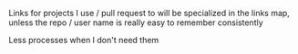Links for projects I use / pull request to will be specialized in the links map, unless the repo / user name is really easy to remember consistently

Less processes when I don't need them